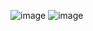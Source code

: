 ![image](https://github.com/Ayanabha1/6-Companies-30-Days-Challenge/assets/63809278/e2096c83-9c2e-46e6-8407-5fdc4839919d)
![image](https://github.com/Ayanabha1/6-Companies-30-Days-Challenge/assets/63809278/96e7efb9-fe0b-4d3c-ba5f-40444be4fae0)
